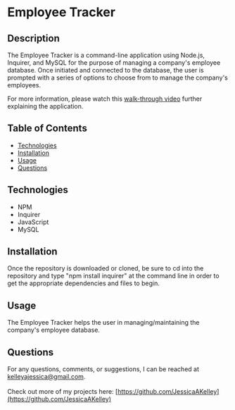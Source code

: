 # Employee Tracker

## Description
The Employee Tracker is a command-line application using Node.js, Inquirer, and MySQL for the purpose of managing a company's employee database. Once initiated and connected to the database, the user is prompted with a series of options to choose from to manage the company's employees.

 For more information, please watch this [walk-through video](https://watch.screencastify.com/v/YPOzDgsFaP5MdH4ZTlH3) further explaining the application.

## Table of Contents
* [Technologies](#technologies)
* [Installation](#installation)
* [Usage](#usage)
* [Questions](#questions)

## Technologies
- NPM
- Inquirer
- JavaScript
- MySQL

## Installation
Once the repository is downloaded or cloned, be sure to cd into the repository and type "npm install inquirer" at the command line in order to get the appropriate dependencies and files to begin.

## Usage
The Employee Tracker helps the user in managing/maintaining the company's employee database.

## Questions
For any questions, comments, or suggestions, I can be reached at kelleyajessica@gmail.com.
<br>
<br>
Check out more of my projects here: [https://github.com/JessicaAKelley](https://github.com/JessicaAKelley)